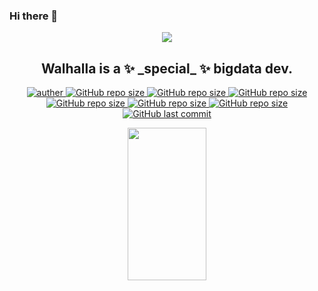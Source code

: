### Hi there 👋

<p align="center">
 <a href="https://github.com/Walhalla-Summary/BigData">
  <img align="center" src="https://github-readme-stats.vercel.app/api?username=Walhalla-Summary&show_icons=true&theme=tokyonight" />
 </a>
 <h2 align="center">Walhalla is a ✨ _special_ ✨ bigdata dev.</h2>
</p>
<p align="center">
 <a href="https://github.com/Walhalla-Summary">
 <img alt="auther" src="https://img.shields.io/badge/auther-Walhalla-orange">
 </a>
 <a href="https://github.com/Walhalla-Summary/BigData">
 <img alt="GitHub repo size" src="https://img.shields.io/github/repo-size/Walhalla-Summary/BigData?color=blue&label=bigdata&logo=size&logoColor=orange&style=flat">
 </a>
 </a>
 <a href="https://github.com/Walhalla-Summary/SQL">
 <img alt="GitHub repo size" src="https://img.shields.io/github/repo-size/Walhalla-Summary/SQL?color=blue&label=SQL&logo=size&logoColor=orange&style=flat">
 </a>
 <a href="https://github.com/Walhalla-Summary/ Programming_Languages">
 <img alt="GitHub repo size" src="https://img.shields.io/github/repo-size/Walhalla-Summary/ Programming_Languages?color=blue&label=Languges&logo=size&logoColor=orange&style=flat">
 </a>
 <a href="https://github.com/Walhalla-Summary/Algorithm_Notes">
 <img alt="GitHub repo size" src="https://img.shields.io/github/repo-size/Walhalla-Summary/Algorithm_Notes?color=blue&label=Algorithm&logo=size&logoColor=orange&style=flat">
 </a>
 
 <a href="https://github.com/Walhalla-Summary/Linux_Notes">
 <img alt="GitHub repo size" src="https://img.shields.io/github/repo-size/Walhalla-Summary/Linux_Notes?color=blue&label=Linux&logo=size&logoColor=orange&style=flat">
 </a>
 
 <a href="https://github.com/Walhalla-Summary/Computer_Basics">
 <img alt="GitHub repo size" src="https://img.shields.io/github/repo-size/Walhalla-Summary/ Computer_Basics?color=blue&label=Computer&logo=size&logoColor=orange&style=flat">
 </a>
 
 <a href="https://github.com/Walhalla-Summary">
 <img alt="GitHub last commit" src="https://img.shields.io/github/last-commit/Walhalla-Summary/Walhalla-Summary?label=last_commit&logo=today">
 </a>
</p>
<p align="center">
 <a href="https://github.com/Walhalla-Summary">
 <img  src="https://github.com/Walhalla-Summary/Walhalla-Summary/blob/master/%E5%BE%AE%E4%BF%A1%E5%9B%BE%E7%89%87_20220526142602.png" width="50%" height="25%">
 </a>
</p>
